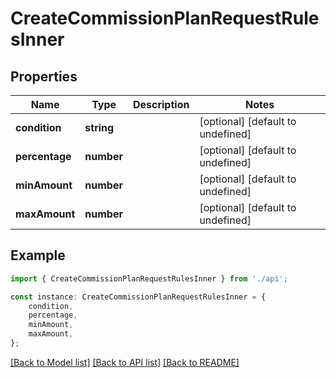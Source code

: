 # CreateCommissionPlanRequestRulesInner


## Properties

Name | Type | Description | Notes
------------ | ------------- | ------------- | -------------
**condition** | **string** |  | [optional] [default to undefined]
**percentage** | **number** |  | [optional] [default to undefined]
**minAmount** | **number** |  | [optional] [default to undefined]
**maxAmount** | **number** |  | [optional] [default to undefined]

## Example

```typescript
import { CreateCommissionPlanRequestRulesInner } from './api';

const instance: CreateCommissionPlanRequestRulesInner = {
    condition,
    percentage,
    minAmount,
    maxAmount,
};
```

[[Back to Model list]](../README.md#documentation-for-models) [[Back to API list]](../README.md#documentation-for-api-endpoints) [[Back to README]](../README.md)
